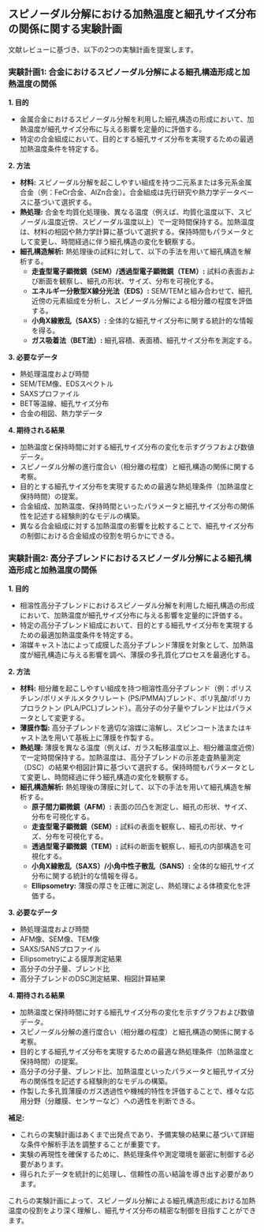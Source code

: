 ## スピノーダル分解における加熱温度と細孔サイズ分布の関係に関する実験計画

文献レビューに基づき、以下の2つの実験計画を提案します。

### 実験計画1: 合金におけるスピノーダル分解による細孔構造形成と加熱温度の関係

**1. 目的**

*   金属合金におけるスピノーダル分解を利用した細孔構造の形成において、加熱温度が細孔サイズ分布に与える影響を定量的に評価する。
*   特定の合金組成において、目的とする細孔サイズ分布を実現するための最適加熱温度条件を特定する。

**2. 方法**

*   **材料:** スピノーダル分解を起こしやすい組成を持つ二元系または多元系金属合金（例：FeCr合金、AlZn合金）。合金組成は先行研究や熱力学データベースに基づいて選択する。
*   **熱処理:** 合金を均質化処理後、異なる温度（例えば、均質化温度以下、スピノーダル温度近傍、スピノーダル温度以上）で一定時間保持する。加熱温度は、材料の相図や熱力学計算に基づいて選択する。保持時間もパラメータとして変更し、時間経過に伴う細孔構造の変化を観察する。
*   **細孔構造解析:** 熱処理後の試料に対して、以下の手法を用いて細孔構造を解析する。
    *   **走査型電子顕微鏡（SEM）/透過型電子顕微鏡（TEM）:** 試料の表面および断面を観察し、細孔の形状、サイズ、分布を可視化する。
    *   **エネルギー分散型X線分光法（EDS）:** SEM/TEMと組み合わせて、細孔近傍の元素組成を分析し、スピノーダル分解による相分離の程度を評価する。
    *   **小角X線散乱（SAXS）:** 全体的な細孔サイズ分布に関する統計的な情報を得る。
    *   **ガス吸着法（BET法）:** 細孔容積、表面積、細孔サイズ分布を測定する。

**3. 必要なデータ**

*   熱処理温度および時間
*   SEM/TEM像、EDSスペクトル
*   SAXSプロファイル
*   BET等温線、細孔サイズ分布
*   合金の相図、熱力学データ

**4. 期待される結果**

*   加熱温度と保持時間に対する細孔サイズ分布の変化を示すグラフおよび数値データ。
*   スピノーダル分解の進行度合い（相分離の程度）と細孔構造の関係に関する考察。
*   目的とする細孔サイズ分布を実現するための最適な熱処理条件（加熱温度と保持時間）の提案。
*   合金組成、加熱温度、保持時間といったパラメータと細孔サイズ分布の関係性を記述する経験則的なモデルの構築。
*   異なる合金組成に対する加熱温度の影響を比較することで、細孔サイズ分布の制御における合金組成の役割を明らかにできる。

### 実験計画2: 高分子ブレンドにおけるスピノーダル分解による細孔構造形成と加熱温度の関係

**1. 目的**

*   相溶性高分子ブレンドにおけるスピノーダル分解を利用した細孔構造の形成において、加熱温度が細孔サイズ分布に与える影響を定量的に評価する。
*   特定の高分子ブレンド組成において、目的とする細孔サイズ分布を実現するための最適加熱温度条件を特定する。
*   溶媒キャスト法によって成膜した高分子ブレンド薄膜を対象として、加熱温度が細孔構造に与える影響を調べ、薄膜の多孔質化プロセスを最適化する。

**2. 方法**

*   **材料:** 相分離を起こしやすい組成を持つ相溶性高分子ブレンド（例：ポリスチレン/ポリメチルメタクリレート (PS/PMMA)ブレンド、ポリ乳酸/ポリカプロラクトン (PLA/PCL)ブレンド）。高分子の分子量やブレンド比はパラメータとして変更する。
*   **薄膜作製:** 高分子ブレンドを適切な溶媒に溶解し、スピンコート法またはキャスト法を用いて基板上に薄膜を作製する。
*   **熱処理:** 薄膜を異なる温度（例えば、ガラス転移温度以上、相分離温度近傍）で一定時間保持する。加熱温度は、高分子ブレンドの示差走査熱量測定（DSC）の結果や相図計算に基づいて選択する。保持時間もパラメータとして変更し、時間経過に伴う細孔構造の変化を観察する。
*   **細孔構造解析:** 熱処理後の薄膜に対して、以下の手法を用いて細孔構造を解析する。
    *   **原子間力顕微鏡（AFM）:** 表面の凹凸を測定し、細孔の形状、サイズ、分布を可視化する。
    *   **走査型電子顕微鏡（SEM）:** 試料の表面を観察し、細孔の形状、サイズ、分布を可視化する。
    *   **透過型電子顕微鏡（TEM）:** 試料の断面を観察し、細孔の内部構造を可視化する。
    *   **小角X線散乱（SAXS）/小角中性子散乱（SANS）:** 全体的な細孔サイズ分布に関する統計的な情報を得る。
    *   **Ellipsometry:** 薄膜の厚さを正確に測定し、熱処理による体積変化を評価する。

**3. 必要なデータ**

*   熱処理温度および時間
*   AFM像、SEM像、TEM像
*   SAXS/SANSプロファイル
*   Ellipsometryによる膜厚測定結果
*   高分子の分子量、ブレンド比
*   高分子ブレンドのDSC測定結果、相図計算結果

**4. 期待される結果**

*   加熱温度と保持時間に対する細孔サイズ分布の変化を示すグラフおよび数値データ。
*   スピノーダル分解の進行度合い（相分離の程度）と細孔構造の関係に関する考察。
*   目的とする細孔サイズ分布を実現するための最適な熱処理条件（加熱温度と保持時間）の提案。
*   高分子の分子量、ブレンド比、加熱温度といったパラメータと細孔サイズ分布の関係性を記述する経験則的なモデルの構築。
*   作製した多孔質薄膜のガス透過性や機械的特性を評価することで、様々な応用分野（分離膜、センサーなど）への適性を判断できる。

**補足:**

*   これらの実験計画はあくまで出発点であり、予備実験の結果に基づいて詳細な条件や解析手法を調整することが重要です。
*   実験の再現性を確保するために、熱処理条件や測定環境を厳密に制御する必要があります。
*   得られたデータを統計的に処理し、信頼性の高い結論を導き出す必要があります。

これらの実験計画によって、スピノーダル分解による細孔構造形成における加熱温度の役割をより深く理解し、細孔サイズ分布の精密な制御を目指すことができます。